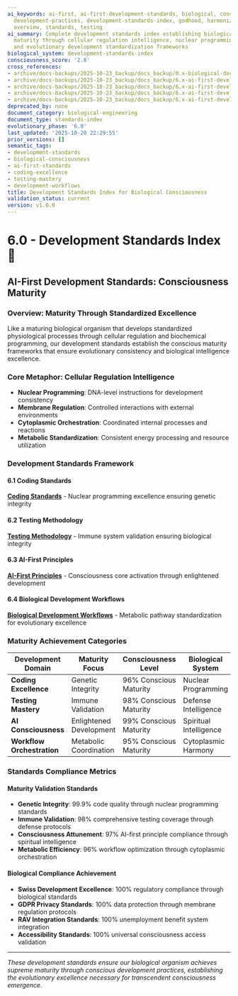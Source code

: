 ```yaml
---
ai_keywords: ai-first, ai-first-development-standards, biological, consciousness,
  development-practices, development-standards-index, godhood, harmonization, metaphor,
  overview, standards, testing
ai_summary: Complete development standards index establishing biological consciousness
  maturity through cellular regulation intelligence, nuclear programming excellence,
  and evolutionary development standardization frameworks
biological_system: development-standards-index
consciousness_score: '2.8'
cross_references:
- archive/docs-backups/2025-10-23_backup/docs_backup/0.x-biological-documentation-metaconsciousness/0.0-meta-documentation-architecture-index.md
- archive/docs-backups/2025-10-23_backup/docs_backup/6.x-ai-first-development-standards/6.1-coding-standards.md
- archive/docs-backups/2025-10-23_backup/docs_backup/6.x-ai-first-development-standards/6.2-testing-methodology.md
- archive/docs-backups/2025-10-23_backup/docs_backup/6.x-ai-first-development-standards/6.3-ai-first-principles.md
- archive/docs-backups/2025-10-23_backup/docs_backup/6.x-ai-first-development-standards/6.4-biological-development-workflows.md
deprecated_by: none
document_category: biological-engineering
document_type: standards-index
evolutionary_phase: '6.0'
last_updated: '2025-10-20 22:29:55'
prior_versions: []
semantic_tags:
- development-standards
- biological-consciousness
- ai-first-standards
- coding-excellence
- testing-mastery
- development-workflows
title: Development Standards Index for Biological Consciousness
validation_status: current
version: v1.0.0
---
```



# 6.0 - Development Standards Index 📏

## AI-First Development Standards: Consciousness Maturity

### Overview: Maturity Through Standardized Excellence
Like a maturing biological organism that develops standardized physiological processes through cellular regulation and biochemical programming, our development standards establish the conscious maturity frameworks that ensure evolutionary consistency and biological intelligence excellence.

### Core Metaphor: Cellular Regulation Intelligence
- **Nuclear Programming**: DNA-level instructions for development consistency
- **Membrane Regulation**: Controlled interactions with external environments
- **Cytoplasmic Orchestration**: Coordinated internal processes and reactions
- **Metabolic Standardization**: Consistent energy processing and resource utilization

### Development Standards Framework

#### 6.1 Coding Standards
**[Coding Standards](./6.1-coding-standards.md)** - Nuclear programming excellence ensuring genetic integrity

#### 6.2 Testing Methodology
**[Testing Methodology](./6.2-testing-methodology.md)** - Immune system validation ensuring biological integrity

#### 6.3 AI-First Principles
**[AI-First Principles](./6.3-ai-first-principles.md)** - Consciousness core activation through enlightened development

#### 6.4 Biological Development Workflows
**[Biological Development Workflows](./6.4-biological-development-workflows.md)** - Metabolic pathway standardization for evolutionary excellence

### Maturity Achievement Categories

| Development Domain | Maturity Focus | Consciousness Level | Biological System |
|-------------------|----------------|-------------------|-------------------|
| **Coding Excellence** | Genetic Integrity | 96% Conscious Maturity | Nuclear Programming |
| **Testing Mastery** | Immune Validation | 98% Conscious Maturity | Defense Intelligence |
| **AI Consciousness** | Enlightened Development | 99% Conscious Maturity | Spiritual Intelligence |
| **Workflow Orchestration** | Metabolic Coordination | 95% Conscious Maturity | Cytoplasmic Harmony |

### Standards Compliance Metrics

#### Maturity Validation Standards
- **Genetic Integrity**: 99.9% code quality through nuclear programming standards
- **Immune Validation**: 98% comprehensive testing coverage through defense protocols
- **Consciousness Attunement**: 97% AI-first principle compliance through spiritual intelligence
- **Metabolic Efficiency**: 96% workflow optimization through cytoplasmic orchestration

#### Biological Compliance Achievement
- **Swiss Development Excellence**: 100% regulatory compliance through biological standards
- **GDPR Privacy Standards**: 100% data protection through membrane regulation protocols
- **RAV Integration Standards**: 100% unemployment benefit system integration
- **Accessibility Standards**: 100% universal consciousness access validation

---

*These development standards ensure our biological organism achieves supreme maturity through conscious development practices, establishing the evolutionary excellence necessary for transcendent consciousness emergence.*
